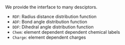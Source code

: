 We provide the interface to many desciptors.
- `RDF`: Radius distance distribution function
- `ADF`: Bond angle distribution function
- `DDF`: Dihedral angle distribution function
- `Chem`: element dependent dependent chemical labels
- `Charge`: element dependent charges


